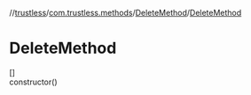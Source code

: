 //[trustless](../../../index.md)/[com.trustless.methods](../index.md)/[DeleteMethod](index.md)/[DeleteMethod](-delete-method.md)

# DeleteMethod

[]\
constructor()
